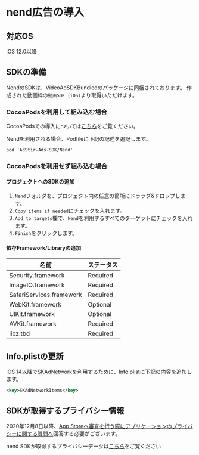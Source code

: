 <script src="https://ajax.aspnetcdn.com/ajax/jquery/jquery-1.9.0.min.js"></script>
<script src="../../custom/js/replace_network_skplist.js"></script>

# nend広告の導入

## 対応OS
iOS 12.0以降

## SDKの準備
NendのSDKは、VideoAdSDKBundledのパッケージに同梱されております。
作成された動画枠の`動画SDK (iOS)`より取得いただけます。

### CocoaPodsを利用して組み込む場合

CocoaPodsでの導入については[こちら](../init/cocoapods.md)をご覧ください。

Nendを利用される場合、Podfileに下記の記述を追記します。

```
pod 'AdStir-Ads-SDK/Nend'
```

### CocoaPodsを利用せず組み込む場合

#### プロジェクトへのSDKの追加
1. `Nend`フォルダを、プロジェクト内の任意の箇所にドラッグ&ドロップします。
1. `Copy items if needed`にチェックを入れます。
1. `Add to targets`欄で、`Nend`を利用するすべてのターゲットにチェックを入れます。
1. `Finish`をクリックします。

#### 依存Framework/Libraryの追加
名前|ステータス
----|----
Security.framework|Required
ImageIO.framework|Required
SafariServices.framework|Required
WebKit.framework|Optional
UIKit.framework|Optional
AVKit.framework|Required
libz.tbd|Required

## Info.plistの更新

iOS 14以降で[SKAdNetwork](https://developer.apple.com/documentation/storekit/skadnetwork)を利用するために、Info.plistに下記の内容を追加します。

```xml
<key>SKAdNetworkItems</key>
```

## SDKが取得するプライバシー情報

2020年12月8日以降、[App Storeへ審査を行う際にアプリケーションのプライバシーに関する質問へ](https://developer.apple.com/app-store/app-privacy-details/)回答する必要がございます。

nend SDKが取得するプライバシーデータは[こちら](../info/nw_privacy.md#nend)をご覧ください
